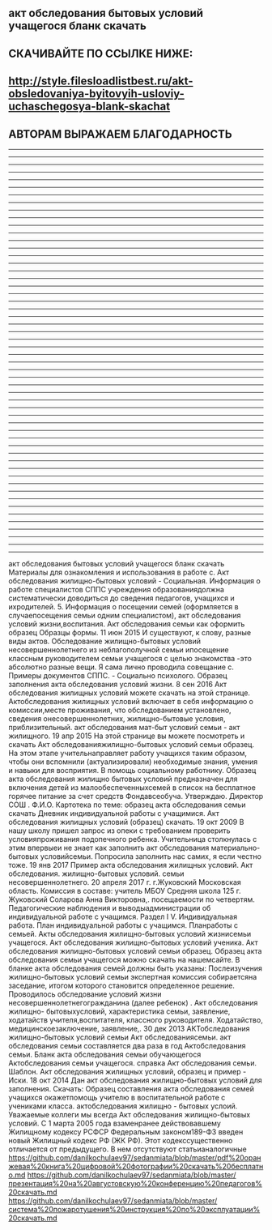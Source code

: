 акт обследования бытовых условий учащегося бланк скачать
--------------------------------------------------
СКАЧИВАЙТЕ ПО ССЫЛКЕ НИЖЕ:
--------------------------------------------------
http://style.filesloadlistbest.ru/akt-obsledovaniya-byitovyih-usloviy-uchaschegosya-blank-skachat
--------------------------------------------------
АВТОРАМ ВЫРАЖАЕМ БЛАГОДАРНОСТЬ
--------------------------------------------------
--------------------------------------------------
--------------------------------------------------
--------------------------------------------------
--------------------------------------------------
--------------------------------------------------
--------------------------------------------------
--------------------------------------------------
--------------------------------------------------
--------------------------------------------------
--------------------------------------------------
--------------------------------------------------
--------------------------------------------------
--------------------------------------------------
--------------------------------------------------
--------------------------------------------------
--------------------------------------------------
--------------------------------------------------
--------------------------------------------------
--------------------------------------------------
--------------------------------------------------
--------------------------------------------------
--------------------------------------------------
--------------------------------------------------
--------------------------------------------------
--------------------------------------------------
--------------------------------------------------
--------------------------------------------------
--------------------------------------------------
--------------------------------------------------
--------------------------------------------------
--------------------------------------------------
--------------------------------------------------
--------------------------------------------------
--------------------------------------------------
--------------------------------------------------
--------------------------------------------------
--------------------------------------------------
--------------------------------------------------
--------------------------------------------------
--------------------------------------------------
--------------------------------------------------
--------------------------------------------------
--------------------------------------------------
--------------------------------------------------
--------------------------------------------------
--------------------------------------------------
--------------------------------------------------
--------------------------------------------------
--------------------------------------------------
--------------------------------------------------
--------------------------------------------------
--------------------------------------------------
--------------------------------------------------
--------------------------------------------------
акт обследования бытовых условий учащегося бланк скачать Материалы для ознакомления и использования в работе с. Акт обследования жилищно-бытовых условий - Социальная. Информация о работе специалистов СППС учреждения образованиядолжна систематически доводиться до сведения педагогов, учащихся и ихродителей. 5.  Информация о посещении семей (оформляется в случаепосещения семьи одним специалистом), акт обследования условий жизни,воспитания. Акт обследования семьи как оформить образец Образцы формы. 11 июн 2015  И существуют, к слову, разные виды актов. Обследование жилищно-бытовых условий несовершеннолетнего из неблагополучной семьи ипосещение классным руководителем семьи учащегося с целью знакомства -это абсолютно разные вещи. Я сама лично проводила совещание с. Примеры документов СППС. - Социально психолого. Образец заполнения акта обследования условий жизни. 8 сен 2016  Акт обследования жилищных условий можете скачать на этой странице. Актобследования жилищных условий включает в себя информацию о комиссии,месте проживания, что обследованием установлено, сведения онесовершеннолетних, жилищно-бытовые условия, приблизительный. акт обследования мат-быт условий семьи - акт жилищного. 19 апр 2015  На этой странице вы можете посмотреть и скачать Акт обследованияжилищно-бытовых условий семьи образец.  На этом этапе учительнаправляет работу учащихся таким образом, чтобы они вспомнили (актуализировали) необходимые знания, умения и навыки для восприятия. В помощь социальному работнику. Образец акта обследования жилищно бытовых условий предназначен для включения детей из малообеспеченныхсемей в список на бесплатное горячее питание за счет средств Фондавсеобуча. Утверждаю. Директор СОШ . Ф.И.О. Картотека по теме: образец акта обследования семьи  скачать
Дневник индивидуальной работы с учащимися. Акт обследования жилищных условий (образец) скачать. 19 окт 2009  В нашу школу пришел запрос из опеки с требованием проверить условияпроживания подопечного ребенка. Учительница столкнулась с этим впервыеи не знает как заполнить акт обследования материально-бытовых условийсемьи. Попросила заполнить нас самих, я если честно тоже. 19 янв 2017  Пример акта обследования жилищных условий. Акт обследования. жилищно-бытовых условий. семьи несовершеннолетнего. 20 апреля 2017 г. г.Жуковский Московская область. Комиссия в составе: учитель МБОУ Средняя школа  125 г. Жуковский Соларова Анна Викторовна,. посещаемости по четвертям. Педагогические наблюдения и выводыадминистрации об индивидуальной работе с учащимся. Раздел I V. Индивидуальная работа. План индивидуальной работы с учащимся. Планработы с семьей. Акты обследования жилищно-бытовых условий жизнисемьи учащегося. Акт обследования жилищно-бытовых условий ученика. Акт обследования жилищно-бытовых условий семьи образец. Образец акта обследования семьи учащегося можно скачать на нашемсайте.  В бланке акта обследования семей должны быть указаны:  Послеизучения жилищно-бытовых условий семьи экспертная комиссия собираетсяна заседание, итогом которого становится определенное решение. Проводилось обследование условий жизни несовершеннолетнегогражданина (далее  ребенок) . Акт обследования жилищно- бытовыхусловий, характеристика семьи, заявление, ходатайств учителя,воспитателя, классного руководителя. Ходатайство, медицинскоезаключение, заявление,. 30 дек 2013  АКТобследования жилищно-бытовых условий семьи Акт обследованиясемьи. акт обследования семьи составляется два раза в год Актобследования семьи. Бланк акта обследования семьи обучающегося Актобследования семьи учащегося. справка Акт обследования семьи. Шаблон. Акт обследования жилищных условий, образец и пример - Иски. 18 окт 2014  Дан акт обследования жилищно-бытовых условий для заполнения. Скачать:  Образец составления акта обследования семей учащихся окажетпомощь учителю в воспитательной работе с учениками класса. актобследования жилищно - бытовых услоий. Уважаемые коллеги мы всегда
Акт обследования жилищно-бытовых условий. С 1 марта 2005 года взаменранее действовавшему Жилищному кодексу РСФСР Федеральным законом189-ФЗ введен новый Жилищный кодекс РФ (ЖК РФ). Этот кодекссущественно отличается от предыдущего. В нем отсутствуют статьианалогичные
https://github.com/danilkochulaev97/sedanmiata/blob/master/pdf%20оранжевая%20книга%20цифровой%20фотографии%20скачать%20бесплатно.md
https://github.com/danilkochulaev97/sedanmiata/blob/master/презентация%20на%20августовскую%20конференцию%20педагогов%20скачать.md
https://github.com/danilkochulaev97/sedanmiata/blob/master/система%20пожаротушения%20инструкция%20по%20эксплуатации%20скачать.md